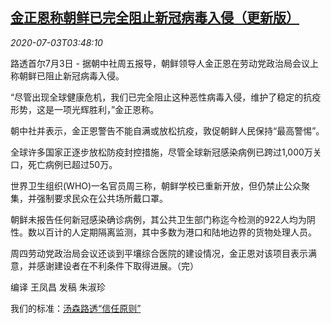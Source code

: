 <!--1593750200000-->
[金正恩称朝鲜已完全阻止新冠病毒入侵（更新版）](https://cn.reuters.com/article/north-korea-covid-infection-kim-0703-idCNKBS2440CA)
------

<div><i>2020-07-03T03:48:10</i></div><div class="StandardArticleBody_body"><p>路透首尔7月3日 - 据朝中社周五报导，朝鲜领导人金正恩在劳动党政治局会议上称朝鲜已阻止新冠病毒入侵。 </p><p>“尽管出现全球健康危机，我们已完全阻止这种恶性病毒入侵，维护了稳定的抗疫形势，这是一项光辉胜利，”金正恩称。 </p><p>朝中社并表示，金正恩警告不能自满或放松抗疫，敦促朝鲜人民保持“最高警惕”。 </p><p>全球许多国家正逐步放松防疫封控措施，尽管全球新冠感染病例已跨过1,000万关口，死亡病例已超过50万。 </p><p>世界卫生组织(WHO)一名官员周三称，朝鲜学校已重新开放，但仍禁止公众聚集，并强制要求民众在公共场所戴口罩。 </p><p>朝鲜未报告任何新冠感染确诊病例，其公共卫生部门称迄今检测的922人均为阴性。数以百计的人定期隔离监测，其中多数为港口和陆地边界的货物处理人员。 </p><p>周四劳动党政治局会议还谈到平壤综合医院的建设情况，金正恩对该项目表示满意，并感谢建设者在不利条件下取得进展。（完） </p><p>编译 王凤昌 发稿 朱淑珍</p><div class="StandardArticleBody_trustBadgeContainer"><span class="StandardArticleBody_trustBadgeTitle">我们的标准：</span><span class="trustBadgeUrl"><a href="https://www.thomsonreuters.cn/content/dam/openweb/documents/pdf/china/brochures/about-us-1.pdf">汤森路透“信任原则”</a></span></div></div>
